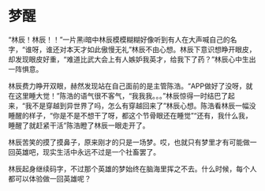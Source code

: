 # 梦醒

​		“林辰！林辰！！”一片黑i暗中林辰模模糊糊好像听到有人在大声喊自己的名字，“谁呀，谁还对本天才如此傲慢无礼”林辰不由心想。林辰下意识想睁开眼皮，却发现眼皮好重，“难道比武大会上有人嫉妒我英才，给我下了药？”林辰心中生出一阵惧意。

​		林辰费力睁开双眼，赫然发现站在自己面前的是主管陈浩。“APP做好了没呀，就在这里睡大觉！”陈浩的语气很不客气，“我我我。。。”林辰惊得一时结巴了起来，“我不是穿越到异世界了吗，怎么有穿越回来了”林辰心想。陈浩看林辰一幅没睡醒的样子，“你是不是不想干了呀，都这个节骨眼还在睡觉”“还有，我什么我，睡醒了就赶紧干活”陈浩瞪了林辰一眼走开了。

​		林辰苦笑的摸了摸鼻子，原来刚才的只是一场梦。哎，也就只有梦里才有可能做一回英雄吧，现实生活中永远不过是一个社畜罢了。

​		林辰起身继续码字，不过那个英雄的梦始终在脑海里挥之不去。什么时候，每个人都可以体验做一回英雄呢？